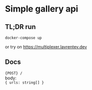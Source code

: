 # Simple gallery api

## TL;DR run
```
docker-compose up
```

or try on https://multiplexer.lavrentev.dev

## Docs

`{POST} /`  
body:  
`
{
  urls: string[]
}
`